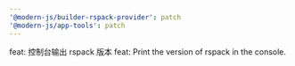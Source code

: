 ```yaml
---
'@modern-js/builder-rspack-provider': patch
'@modern-js/app-tools': patch
---
```


feat: 控制台输出 rspack 版本
feat: Print the version of rspack in the console.
